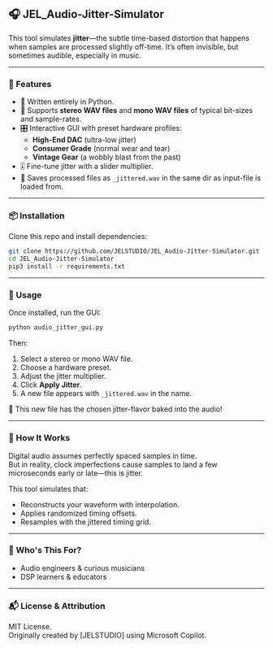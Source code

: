 ## 🎧 JEL_Audio-Jitter-Simulator

This tool simulates **jitter**—the subtle time-based distortion that happens when samples are processed slightly off-time. It’s often invisible, but sometimes audible, especially in music.

---

### 🚀 Features

- 🐍 Written entirely in Python.
- 🎼 Supports **stereo WAV files** and **mono WAV files** of typical bit-sizes and sample-rates.
- 🎛️ Interactive GUI with preset hardware profiles:
  - **High-End DAC** (ultra-low jitter)
  - **Consumer Grade** (normal wear and tear)
  - **Vintage Gear** (a wobbly blast from the past)
- 🎚️ Fine-tune jitter with a slider multiplier.
- 💾 Saves processed files as `_jittered.wav` in the same dir as input-file is loaded from.

---

### 📦 Installation

Clone this repo and install dependencies:

```bash
git clone https://github.com/JELSTUDIO/JEL_Audio-Jitter-Simulator.git
cd JEL_Audio-Jitter-Simulator
pip3 install -r requirements.txt
```

---

### 🧪 Usage

Once installed, run the GUI:

```bash
python audio_jitter_gui.py
```

Then:
1. Select a stereo or mono WAV file.
2. Choose a hardware preset.
3. Adjust the jitter multiplier.
4. Click **Apply Jitter**.
5. A new file appears with `_jittered.wav` in the name.

🎉 This new file has the chosen jitter-flavor baked into the audio!

---

### 🧠 How It Works

Digital audio assumes perfectly spaced samples in time.  
But in reality, clock imperfections cause samples to land a few microseconds early or late—this is jitter.

This tool simulates that:
- Reconstructs your waveform with interpolation.
- Applies randomized timing offsets.
- Resamples with the jittered timing grid.

---

### 🙋 Who's This For?

- Audio engineers & curious musicians  
- DSP learners & educators  

---

### 📬 License & Attribution

MIT License.  
Originally created by [JELSTUDIO] using Microsoft Copilot.
